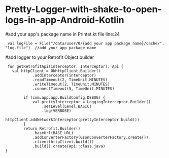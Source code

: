 # Pretty-Logger-with-shake-to-open-logs-in-app-Android-Kotlin

#add your app's package name in Printet.kt file line:24
```
 val logFile = File("/data/user/0/{add your app package name}/cache/", "log.file")  //add your app package name 
```

#add logger to your Retrofit Object builder
```
 fun getRetrofitApi(interceptor: Interceptor): Api {
   val httpClient = OkHttpClient.Builder()
            .addInterceptor(interceptor) 
            .readTimeout(2, TimeUnit.MINUTES)
            .writeTimeout(2, TimeUnit.MINUTES)
            .connectTimeout(5, TimeUnit.MINUTES)

        if (com.app.app.BuildConfig.DEBUG) {
            val prettyInterceptor = LoggingInterceptor.Builder()
                .setLevel(Level.BASIC)
                .log(VERBOSE)
            httpClient.addNetworkInterceptor(prettyInterceptor.build())
        }
        return Retrofit.Builder()
            .baseUrl(BASE_URL)
            .addConverterFactory(GsonConverterFactory.create())
            .client(httpClient.build())
            .build().create(Api::class.java)
}
```
